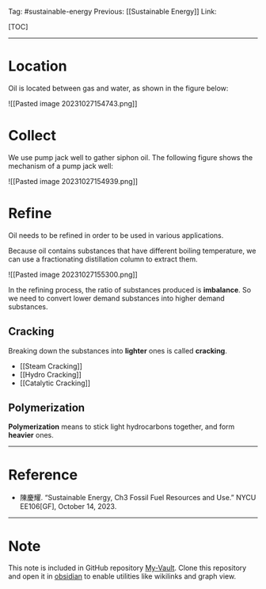 Tag: #sustainable-energy 
Previous: [[Sustainable Energy]]
Link: 

[TOC]

---

# Location

Oil is located between gas and water, as shown in the figure below:

![[Pasted image 20231027154743.png]]

# Collect

We use pump jack well to gather siphon oil. The following figure shows the mechanism of a pump jack well:

![[Pasted image 20231027154939.png]]

# Refine

Oil needs to be refined in order to be used in various applications.

Because oil contains substances that have different boiling temperature, we can use a fractionating distillation column to extract them.

![[Pasted image 20231027155300.png]]

In the refining process, the ratio of substances produced is **imbalance**. So we need to convert lower demand substances into higher demand substances.

## Cracking

Breaking down the substances into **lighter** ones is called **cracking**.

- [[Steam Cracking]]
- [[Hydro Cracking]]
- [[Catalytic Cracking]]

## Polymerization

**Polymerization** means to stick light hydrocarbons together, and form **heavier** ones.

---

# Reference

- 陳慶耀. “Sustainable Energy, Ch3 Fossil Fuel Resources and Use.” NYCU EE106[GF], October 14, 2023.

---

# Note

This note is included in GitHub repository [My-Vault](https://github.com/LittleD3092/My-Vault.git). Clone this repository and open it in [obsidian](https://obsidian.md/) to enable utilities like wikilinks and graph view.